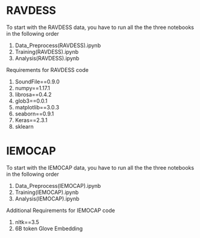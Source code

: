 # RAVDESS
  To start with the RAVDESS data, you have to run all the the three notebooks in the following order 
   1. Data_Preprocess(RAVDESS).ipynb
   2. Training(RAVDESS).ipynb
   3. Analysis(RAVDESS).ipynb

   Requirements for RAVDESS code
   1. SoundFile==0.9.0
   2. numpy==1.17.1
   3. librosa==0.4.2
   4. glob3==0.0.1
   5. matplotlib==3.0.3
   6. seaborn==0.9.1
   7. Keras==2.3.1
   8. sklearn


 # IEMOCAP
   To start with the IEMOCAP data, you have to run all the the three notebooks in the following order 
   1. Data_Preprocess(IEMOCAP).ipynb
   2. Training(IEMOCAP).ipynb
   3. Analysis(IEMOCAP).ipynb
   
   Additional Requirements for IEMOCAP code
   1. nltk==3.5
   2. 6B token Glove Embedding

